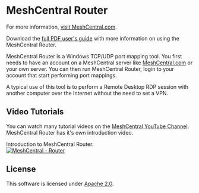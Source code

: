 # MeshCentral Router

For more information, [visit MeshCentral.com](http://www.meshcentral.com).

Download the [full PDF user's guide](http://info.meshcentral.com/downloads/MeshCentral2/MeshCentral2RouterUserGuide-0.0.2.pdf) with more information on using the MeshCentral Router.

MeshCentral Router is a Windows TCP/UDP port mapping tool. You first needs to have an account on a MeshCentral server like [MeshCentral.com](https://meshcentral.com) or your own server. You can then run MeshCentral Router, login to your account that start performing port mappings.

A typical use of this tool is to perform a Remote Desktop RDP session with another computer over the Internet without the need to set a VPN.

## Video Tutorials
You can watch many tutorial videos on the [MeshCentral YouTube Channel](https://www.youtube.com/channel/UCJWz607A8EVlkilzcrb-GKg/videos). MeshCentral Router has it's own introduction video.

Introduction to MeshCentral Router.  
[![MeshCentral - Router](https://img.youtube.com/vi/BubeVRmbCRM/mqdefault.jpg)](https://www.youtube.com/watch?v=BubeVRmbCRM)

## License

This software is licensed under [Apache 2.0](https://www.apache.org/licenses/LICENSE-2.0).
